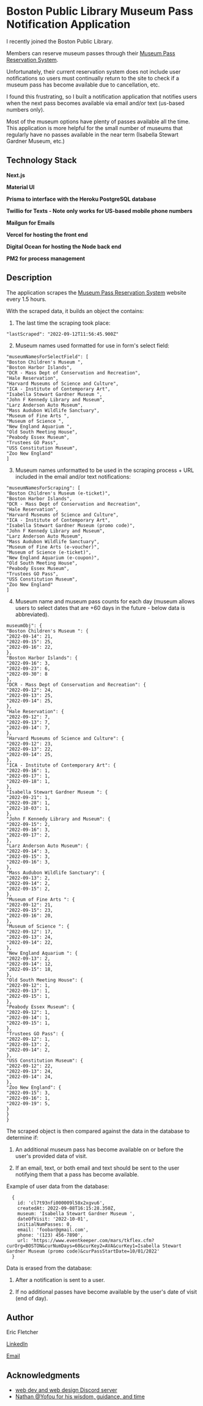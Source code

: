 # Boston Public Library Museum Pass Notification Application

I recently joined the Boston Public Library.

Members can reserve museum passes through their [Museum Pass Reservation System](https://www.bpl.org/reserve-a-museum-pass/).

Unfortunately, their current reservation system does not include user notifications so users must continually return to the site to check if a museum pass has become available due to cancellation, etc.

I found this frustrating, so I built a notification application that notifies users when the next pass becomes available via email and/or text (us-based numbers only).

Most of the museum options have plenty of passes available all the time. This application is more helpful for the small number of museums that regularly have no passes available in the near term (Isabella Stewart Gardner Museum, etc.)

## Technology Stack

**Next.js**

**Material UI**

**Prisma to interface with the Heroku PostgreSQL database**

**Twillio for Texts - Note only works for US-based mobile phone numbers**

**Mailgun for Emails**

**Vercel for hosting the front end**

**Digital Ocean for hosting the Node back end**

**PM2 for process management**

## Description

The application scrapes the [Museum Pass Reservation System](https://www.bpl.org/reserve-a-museum-pass/) website every 1.5 hours. 

With the scraped data, it builds an object the contains:

1. The last time the scraping took place:

```
"lastScraped": "2022-09-12T11:56:45.900Z"
```

2. Museum names used formatted for use in form's select field:

```
"museumNamesForSelectField": [
"Boston Children's Museum ",
"Boston Harbor Islands",
"DCR - Mass Dept of Conservation and Recreation",
"Hale Reservation",
"Harvard Museums of Science and Culture",
"ICA - Institute of Contemporary Art",
"Isabella Stewart Gardner Museum ",
"John F Kennedy Library and Museum",
"Larz Anderson Auto Museum",
"Mass Audubon Wildlife Sanctuary",
"Museum of Fine Arts ",
"Museum of Science ",
"New England Aquarium ",
"Old South Meeting House",
"Peabody Essex Museum",
"Trustees GO Pass",
"USS Constitution Museum",
"Zoo New England"
]
```

3. Museum names unformatted to be used in the scraping process + URL included in the email and/or text notifications:

```
"museumNamesForScraping": [
"Boston Children's Museum (e-ticket)",
"Boston Harbor Islands",
"DCR - Mass Dept of Conservation and Recreation",
"Hale Reservation",
"Harvard Museums of Science and Culture",
"ICA - Institute of Contemporary Art",
"Isabella Stewart Gardner Museum (promo code)",
"John F Kennedy Library and Museum",
"Larz Anderson Auto Museum",
"Mass Audubon Wildlife Sanctuary",
"Museum of Fine Arts (e-voucher)",
"Museum of Science (e-ticket)",
"New England Aquarium (e-coupon)",
"Old South Meeting House",
"Peabody Essex Museum",
"Trustees GO Pass",
"USS Constitution Museum",
"Zoo New England"
]
```

4. Museum name and museum pass counts for each day (museum allows users to select dates that are +60 days in the future - below data is abbreviated). 


```
museumObj": {
"Boston Children's Museum ": {
"2022-09-14": 21,
"2022-09-15": 25,
"2022-09-16": 22,
},
"Boston Harbor Islands": {
"2022-09-16": 3,
"2022-09-23": 6,
"2022-09-30": 8
},
"DCR - Mass Dept of Conservation and Recreation": {
"2022-09-12": 24,
"2022-09-13": 25,
"2022-09-14": 25,
},
"Hale Reservation": {
"2022-09-12": 7,
"2022-09-13": 7,
"2022-09-14": 7,
},
"Harvard Museums of Science and Culture": {
"2022-09-12": 23,
"2022-09-13": 22,
"2022-09-14": 25,
},
"ICA - Institute of Contemporary Art": {
"2022-09-16": 1,
"2022-09-17": 1,
"2022-09-18": 1,
},
"Isabella Stewart Gardner Museum ": {
"2022-09-21": 1,
"2022-09-28": 1,
"2022-10-03": 1,
},
"John F Kennedy Library and Museum": {
"2022-09-15": 2,
"2022-09-16": 3,
"2022-09-17": 2,
},
"Larz Anderson Auto Museum": {
"2022-09-14": 3,
"2022-09-15": 3,
"2022-09-16": 3,
},
"Mass Audubon Wildlife Sanctuary": {
"2022-09-13": 2,
"2022-09-14": 2,
"2022-09-15": 2,
},
"Museum of Fine Arts ": {
"2022-09-12": 21,
"2022-09-15": 23,
"2022-09-16": 20,
},
"Museum of Science ": {
"2022-09-12": 17,
"2022-09-13": 24,
"2022-09-14": 22,
},
"New England Aquarium ": {
"2022-09-13": 2,
"2022-09-14": 12,
"2022-09-15": 18,
},
"Old South Meeting House": {
"2022-09-12": 1,
"2022-09-13": 1,
"2022-09-15": 1,
},
"Peabody Essex Museum": {
"2022-09-12": 1,
"2022-09-14": 1,
"2022-09-15": 1,
},
"Trustees GO Pass": {
"2022-09-12": 1,
"2022-09-13": 2,
"2022-09-14": 2,
},
"USS Constitution Museum": {
"2022-09-12": 22,
"2022-09-13": 24,
"2022-09-14": 24,
},
"Zoo New England": {
"2022-09-15": 3,
"2022-09-16": 1,
"2022-09-19": 5,
}
}
}
```
The scraped object is then compared against the data in the database to determine if:

1. An additional museum pass has become available on or before the user's provided data of visit. 

2. If an email, text, or both email and text should be sent to the user notifying them that a pass has become available. 

Example of user data from the database:

```
  {
    id: 'cl7t93nfi000009l58x2xgvu6',
    createdAt: 2022-09-08T16:15:28.350Z,
    museum: 'Isabella Stewart Gardner Museum ',
    dateOfVisit: '2022-10-01',
    initialNumPasses: 0,
    email: 'foobar@gmail.com',
    phone: '(123) 456-7890',
    url: 'https://www.eventkeeper.com/mars/tkflex.cfm?curOrg=BOSTON&curNumDays=60&curKey2=AVA&curKey1=Isabella Stewart Gardner Museum (promo code)&curPassStartDate=10/01/2022'
  }
```

Data is erased from the database:

1. After a notification is sent to a user.

2. If no additional passes have become available by the user's date of visit (end of day). 

## Author

Eric Fletcher

[LinkedIn](https://www.linkedin.com/in/iamericfletcher/)

[Email](EricFletcher3@gmail.com)


## Acknowledgments

* [web dev and web design Discord server](https://discord.gg/TZC5Rrpt)
* [Nathan @Yofou for his wisdom, guidance, and time](https://github.com/Yofou)
